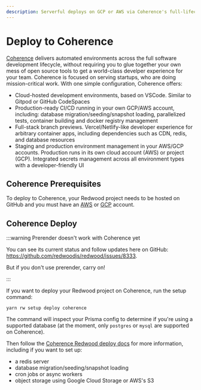 ```yaml
---
description: Serverful deploys on GCP or AWS via Coherence's full-lifecycle environment automation
---
```


# Deploy to Coherence

[Coherence](https://www.withcoherence.com/) delivers automated environments across the full software development lifecycle, without requiring you to glue together your own mess of open source tools to get a world-class develper experience for your team. Coherence is focused on serving startups, who are doing mission-critical work. With one simple configuration, Coherence offers:

- Cloud-hosted development environments, based on VSCode. Similar to Gitpod or GitHub CodeSpaces
- Production-ready CI/CD running in your own GCP/AWS account, including: database migration/seeding/snapshot loading, parallelized tests, container building and docker registry management
- Full-stack branch previews. Vercel/Netlify-like developer experience for arbitrary container apps, including dependencies such as CDN, redis, and database resources
- Staging and production environment management in your AWS/GCP accounts. Production runs in its own cloud account (AWS) or project (GCP). Integrated secrets management across all environment types with a developer-friendly UI

## Coherence Prerequisites

To deploy to Coherence, your Redwood project needs to be hosted on GitHub and you must have an [AWS](https://docs.withcoherence.com/docs/overview/aws-deep-dive) or [GCP](https://docs.withcoherence.com/docs/overview/gcp-deep-dive) account.

## Coherence Deploy

:::warning Prerender doesn't work with Coherence yet

You can see its current status and follow updates here on GitHub: https://github.com/redwoodjs/redwood/issues/8333.

But if you don't use prerender, carry on!

:::

If you want to deploy your Redwood project on Coherence, run the setup command:

```
yarn rw setup deploy coherence
```

The command will inspect your Prisma config to determine if you're using a supported database (at the moment, only `postgres` or `mysql` are supported on Coherence).

Then follow the [Coherence Redwood deploy docs](https://docs.withcoherence.com/docs/configuration/frameworks#redwood-js) for more information, including if you want to set up:

- a redis server
- database migration/seeding/snapshot loading
- cron jobs or async workers
- object storage using Google Cloud Storage or AWS's S3
